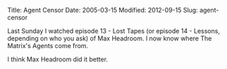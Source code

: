 Title: Agent Censor
Date: 2005-03-15
Modified: 2012-09-15
Slug: agent-censor

Last Sunday I watched episode 13 - Lost Tapes (or episode 14 - Lessons, depending on who you ask) of Max Headroom. I now know where The Matrix's Agents come from.

I think Max Headroom did it better.
